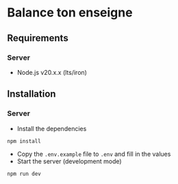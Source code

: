 # Balance ton enseigne

## Requirements

### Server
- Node.js v20.x.x (lts/iron)

## Installation

### Server
- Install the dependencies
```bash
npm install
```
- Copy the `.env.example` file to `.env` and fill in the values
- Start the server (development mode)
```bash
npm run dev
```